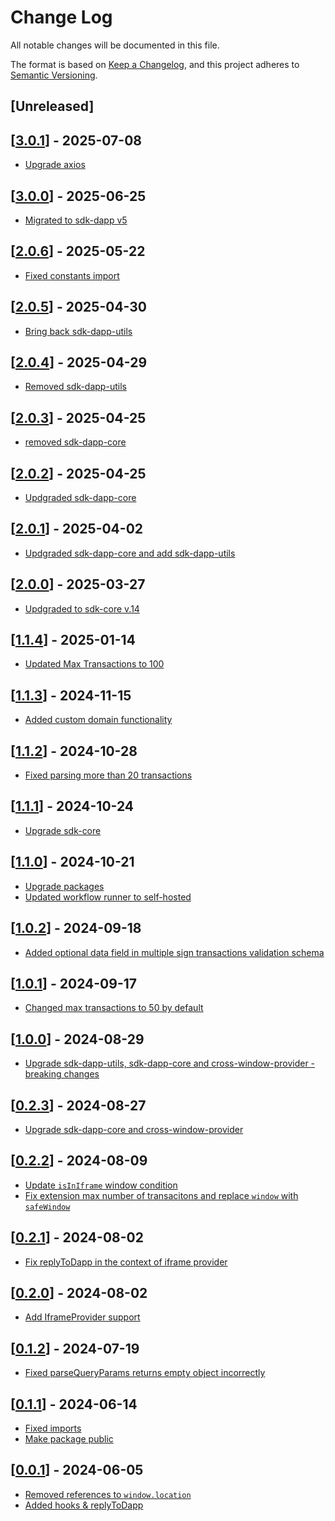 # Change Log

All notable changes will be documented in this file.

The format is based on [Keep a Changelog](https://keepachangelog.com/en/1.0.0/),
and this project adheres to [Semantic Versioning](https://semver.org/spec/v2.0.0.html).

## [Unreleased]

## [[3.0.1](https://github.com/multiversx/mx-sdk-js-web-wallet-io/pull/58)] - 2025-07-08

- [Upgrade axios](https://github.com/multiversx/mx-sdk-js-web-wallet-io/pull/57)

## [[3.0.0](https://github.com/multiversx/mx-sdk-js-web-wallet-io/pull/56)] - 2025-06-25

- [Migrated to sdk-dapp v5](https://github.com/multiversx/mx-sdk-js-web-wallet-io/pull/55)

## [[2.0.6](https://github.com/multiversx/mx-sdk-js-web-wallet-io/pull/54)] - 2025-05-22

- [Fixed constants import](https://github.com/multiversx/mx-sdk-js-web-wallet-io/pull/53)

## [[2.0.5](https://github.com/multiversx/mx-sdk-js-web-wallet-io/pull/51)] - 2025-04-30

- [Bring back sdk-dapp-utils](https://github.com/multiversx/mx-sdk-js-web-wallet-io/pull/50)

## [[2.0.4](https://github.com/multiversx/mx-sdk-js-web-wallet-io/pull/49)] - 2025-04-29

- [Removed sdk-dapp-utils](https://github.com/multiversx/mx-sdk-js-web-wallet-io/pull/48)

## [[2.0.3](https://github.com/multiversx/mx-sdk-js-web-wallet-io/pull/44)] - 2025-04-25

- [removed sdk-dapp-core](https://github.com/multiversx/mx-sdk-js-web-wallet-io/pull/43)

## [[2.0.2](https://github.com/multiversx/mx-sdk-js-web-wallet-io/pull/42)] - 2025-04-25

- [Updgraded sdk-dapp-core](https://github.com/multiversx/mx-sdk-js-web-wallet-io/pull/41)

## [[2.0.1](https://github.com/multiversx/mx-sdk-js-web-wallet-io/pull/40)] - 2025-04-02

- [Updgraded sdk-dapp-core and add sdk-dapp-utils](https://github.com/multiversx/mx-sdk-js-web-wallet-io/pull/39)

## [[2.0.0](https://github.com/multiversx/mx-sdk-js-web-wallet-io/pull/38)] - 2025-03-27

- [Updgraded to sdk-core v.14](https://github.com/multiversx/mx-sdk-js-web-wallet-io/pull/37)

## [[1.1.4](https://github.com/multiversx/mx-sdk-js-web-wallet-io/pull/36)] - 2025-01-14

- [Updated Max Transactions to 100](https://github.com/multiversx/mx-sdk-js-web-wallet-io/pull/35)

## [[1.1.3](https://github.com/multiversx/mx-sdk-js-web-wallet-io/pull/34)] - 2024-11-15

- [Added custom domain functionality](https://github.com/multiversx/mx-sdk-js-web-wallet-io/pull/33)

## [[1.1.2](https://github.com/multiversx/mx-sdk-js-web-wallet-io/pull/32)] - 2024-10-28

- [Fixed parsing more than 20 transactions](https://github.com/multiversx/mx-sdk-js-web-wallet-io/pull/31)

## [[1.1.1](https://github.com/multiversx/mx-sdk-js-web-wallet-io/pull/30)] - 2024-10-24

- [Upgrade sdk-core](https://github.com/multiversx/mx-sdk-js-web-wallet-io/pull/30)

## [[1.1.0](https://github.com/multiversx/mx-sdk-js-web-wallet-io/pull/27)] - 2024-10-21

- [Upgrade packages](https://github.com/multiversx/mx-sdk-js-web-wallet-io/pull/26)
- [Updated workflow runner to self-hosted](https://github.com/multiversx/mx-sdk-js-web-wallet-io/pull/25)

## [[1.0.2](https://github.com/multiversx/mx-sdk-js-web-wallet-io/pull/24)] - 2024-09-18

- [Added optional data field in multiple sign transactions validation schema](https://github.com/multiversx/mx-sdk-js-web-wallet-io/pull/23)

## [[1.0.1](https://github.com/multiversx/mx-sdk-js-web-wallet-io/pull/22)] - 2024-09-17

- [Changed max transactions to 50 by default](https://github.com/multiversx/mx-sdk-js-web-wallet-io/pull/22)

## [[1.0.0](https://github.com/multiversx/mx-sdk-js-web-wallet-io/pull/21)] - 2024-08-29

- [Upgrade sdk-dapp-utils, sdk-dapp-core and cross-window-provider - breaking changes](https://github.com/multiversx/mx-sdk-js-web-wallet-io/pull/20)

## [[0.2.3](https://github.com/multiversx/mx-sdk-js-web-wallet-io/pull/19)] - 2024-08-27

- [Upgrade sdk-dapp-core and cross-window-provider](https://github.com/multiversx/mx-sdk-js-web-wallet-io/pull/18)

## [[0.2.2](https://github.com/multiversx/mx-sdk-js-web-wallet-io/pull/16)] - 2024-08-09

- [Update `isInIframe` window condition](https://github.com/multiversx/mx-sdk-js-web-wallet-io/pull/15)
- [Fix extension max number of transacitons and replace `window` with `safeWindow`](https://github.com/multiversx/mx-sdk-js-web-wallet-io/pull/14)

## [[0.2.1](https://github.com/multiversx/mx-sdk-js-web-wallet-io/pull/12)] - 2024-08-02

- [Fix replyToDapp in the context of iframe provider](https://github.com/multiversx/mx-sdk-js-web-wallet-io/pull/12)

## [[0.2.0](https://github.com/multiversx/mx-sdk-js-web-wallet-io/pull/11)] - 2024-08-02

- [Add IframeProvider support](https://github.com/multiversx/mx-sdk-js-web-wallet-io/pull/10)

## [[0.1.2](https://github.com/multiversx/mx-sdk-js-web-wallet-io/pull/8)] - 2024-07-19

- [Fixed parseQueryParams returns empty object incorrectly](https://github.com/multiversx/mx-sdk-js-web-wallet-io/pull/7)

## [[0.1.1](https://github.com/multiversx/mx-sdk-js-web-wallet-io/pull/5)] - 2024-06-14

- [Fixed imports](https://github.com/multiversx/mx-sdk-js-web-wallet-io/pull/6)
- [Make package public](https://github.com/multiversx/mx-sdk-js-web-wallet-io/pull/5)

## [[0.0.1](https://github.com/multiversx/mx-sdk-js-web-wallet-io/pull/2)] - 2024-06-05

- [Removed references to `window.location`](https://github.com/multiversx/mx-sdk-js-web-wallet-io/pull/2)
- [Added hooks & replyToDapp](https://github.com/multiversx/mx-sdk-js-web-wallet-io/pull/1)
